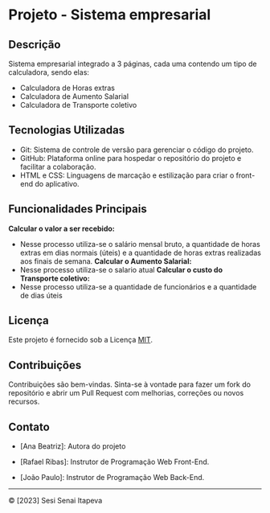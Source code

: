 # Projeto - Sistema empresarial

## Descrição

Sistema empresarial integrado a 3 páginas, cada uma contendo um tipo de calculadora, sendo elas:
- Calculadora de Horas extras
- Calculadora de Aumento Salarial
- Calculadora de Transporte coletivo

## Tecnologias Utilizadas


- Git: Sistema de controle de versão para gerenciar o código do projeto.
- GitHub: Plataforma online para hospedar o repositório do projeto e facilitar a colaboração.
- HTML e CSS: Linguagens de marcação e estilização para criar o front-end do aplicativo.

## Funcionalidades Principais

**Calcular o valor a ser recebido:**
- Nesse processo utiliza-se o salário mensal bruto, a quantidade de horas extras em dias normais (úteis) e a quantidade de horas extras realizadas aos finais de semana.
**Calcular o Aumento Salarial:**
- Nesse processo utiliza-se o salario atual
**Calcular o custo do Transporte coletivo:**
- Nesse processo utiliza-se a quantidade de funcionários e a quantidade de dias úteis


## Licença


Este projeto é fornecido sob a Licença [MIT](LICENSE).


## Contribuições


Contribuições são bem-vindas. Sinta-se à vontade para fazer um fork do repositório e abrir um Pull Request com melhorias, correções ou novos recursos.


## Contato
- [Ana Beatriz]: Autora do projeto

- [Rafael Ribas]: Instrutor de Programação Web Front-End.


- [João Paulo]: Instrutor de Programação Web Back-End.


---


© [2023] Sesi Senai Itapeva

